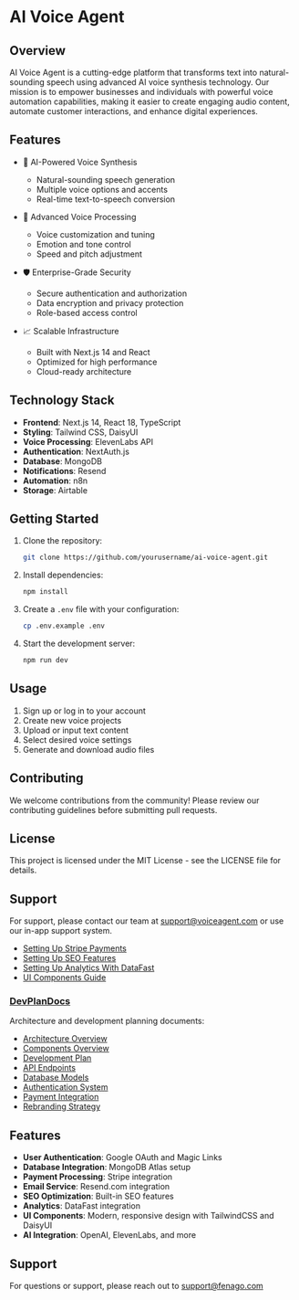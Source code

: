 # AI Voice Agent

## Overview

AI Voice Agent is a cutting-edge platform that transforms text into natural-sounding speech using advanced AI voice synthesis technology. Our mission is to empower businesses and individuals with powerful voice automation capabilities, making it easier to create engaging audio content, automate customer interactions, and enhance digital experiences.

## Features

- 🌟 AI-Powered Voice Synthesis
  - Natural-sounding speech generation
  - Multiple voice options and accents
  - Real-time text-to-speech conversion

- 🔄 Advanced Voice Processing
  - Voice customization and tuning
  - Emotion and tone control
  - Speed and pitch adjustment

- 🛡️ Enterprise-Grade Security
  - Secure authentication and authorization
  - Data encryption and privacy protection
  - Role-based access control

- 📈 Scalable Infrastructure
  - Built with Next.js 14 and React
  - Optimized for high performance
  - Cloud-ready architecture

## Technology Stack

- **Frontend**: Next.js 14, React 18, TypeScript
- **Styling**: Tailwind CSS, DaisyUI
- **Voice Processing**: ElevenLabs API
- **Authentication**: NextAuth.js
- **Database**: MongoDB
- **Notifications**: Resend
- **Automation**: n8n
- **Storage**: Airtable

## Getting Started

1. Clone the repository:
   ```bash
   git clone https://github.com/yourusername/ai-voice-agent.git
   ```

2. Install dependencies:
   ```bash
   npm install
   ```

3. Create a `.env` file with your configuration:
   ```bash
   cp .env.example .env
   ```

4. Start the development server:
   ```bash
   npm run dev
   ```

## Usage

1. Sign up or log in to your account
2. Create new voice projects
3. Upload or input text content
4. Select desired voice settings
5. Generate and download audio files

## Contributing

We welcome contributions from the community! Please review our contributing guidelines before submitting pull requests.

## License

This project is licensed under the MIT License - see the LICENSE file for details.

## Support

For support, please contact our team at support@voiceagent.com or use our in-app support system.
- [Setting Up Stripe Payments](./DevDocs/5_Setting_Up_Stripe_Payments.md)
- [Setting Up SEO Features](./DevDocs/6_Setting_Up_SEO_Features.md)
- [Setting Up Analytics With DataFast](./DevDocs/7_Setting_Up_Analytics_With_DataFast.md)
- [UI Components Guide](./DevDocs/0_UI_Components_Guide.md)

### [DevPlanDocs](./DevPlanDocs)

Architecture and development planning documents:

- [Architecture Overview](./DevPlanDocs/1-Architecture-Overview.md)
- [Components Overview](./DevPlanDocs/2-Components-Overview.md)
- [Development Plan](./DevPlanDocs/3-Development-Plan.md)
- [API Endpoints](./DevPlanDocs/4-API-Endpoints.md)
- [Database Models](./DevPlanDocs/5-Database-Models.md)
- [Authentication System](./DevPlanDocs/6-Authentication-System.md)
- [Payment Integration](./DevPlanDocs/7-Payment-Integration.md)
- [Rebranding Strategy](./DevPlanDocs/8-Rebranding-Strategy.md)

## Features

- **User Authentication**: Google OAuth and Magic Links
- **Database Integration**: MongoDB Atlas setup
- **Payment Processing**: Stripe integration
- **Email Service**: Resend.com integration
- **SEO Optimization**: Built-in SEO features
- **Analytics**: DataFast integration
- **UI Components**: Modern, responsive design with TailwindCSS and DaisyUI
- **AI Integration**: OpenAI, ElevenLabs, and more

## Support

For questions or support, please reach out to support@fenago.com
